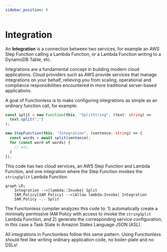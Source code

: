 ```yaml
---
sidebar_position: 0
---
```


# Integration

An **Integration** is a connection between two services, for example an AWS Step Function calling a Lambda Function, or a Lambda Function writing to a DynamoDB Table, etc.

Integrations are a fundamental concept in building modern cloud applications. Cloud providers such as AWS provide services that manage integrations on your behalf, relieving you from scaling, operational and compliance responsibilities encountered in more traditional server-based applications.

A goal of Functionless is to make configuring integrations as simple as an ordinary function call, for example:

```ts
const split = new Function(this, "SplitString", (text: string) =>
  text.split(",")
);

new StepFunction(this, "Integration", (sentence: string) => {
  const words = await split(sentence);
  for (const word of words) {
    // etc.
  }
});
```

This code has two cloud services, an AWS Step Function and Lambda Function, and one integration where the Step Function invokes the `stringSplit` Lambda Function.

```mermaid
graph LR;
    Integration -->|lambda::Invoke| Split
    IAM_Policy[IAM Policy] -->|Allow lambda:Invoke| Integration
    IAM_Policy -.- Split
```

The Functionless compiler analyzes this code to: 1) automatically create a minimally permissive IAM Policy with access to invoke the `stringSplit` Lambda Function, and 2) generate the corresponding service configuration, in this case a Task State in Amazon States Language JSON (ASL).

All integrations in Functionless follow this same pattern. Using Functionless should feel like writing ordinary application code, no boiler-plate and no DSLs!
